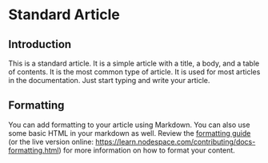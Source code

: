 # Standard Article

## Introduction

This is a standard article. It is a simple article with a title, a body, and a table of contents. It is the most common type of article. It is used for most articles in the documentation. Just start typing and write your article.

## Formatting

You can add formatting to your article using Markdown. You can also use some basic HTML in your markdown as well. Review the [formatting guide](../docs/contributing/docs-formatting.md) (or the live version online: https://learn.nodespace.com/contributing/docs-formatting.html) for more information on how to format your content.